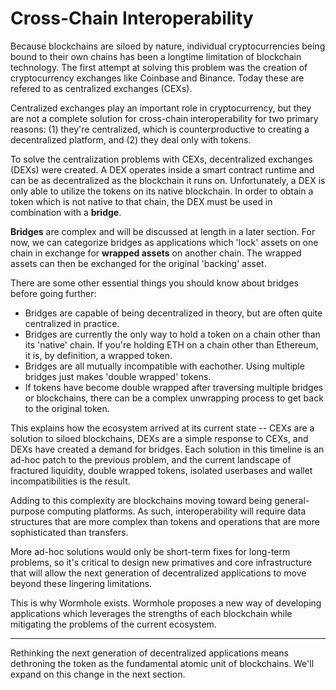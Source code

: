 # Cross-Chain Interoperability

Because blockchains are siloed by nature, individual cryptocurrencies being bound to their own chains has been a longtime limitation of blockchain technology. The first attempt at solving this problem was the creation of cryptocurrency exchanges like Coinbase and Binance. Today these are refered to as centralized exchanges (CEXs).

Centralized exchanges play an important role in cryptocurrency, but they are not a complete solution for cross-chain interoperability for two primary reasons: (1) they're centralized, which is counterproductive to creating a decentralized platform, and (2) they deal only with tokens. 

To solve the centralization problems with CEXs, decentralized exchanges (DEXs) were created. A DEX operates inside a smart contract runtime and can be as decentralized as the blockchain it runs on. Unfortunately, a DEX is only able to utilize the tokens on its native blockchain. In order to obtain a token which is not native to that chain, the DEX must be used in combination with a **bridge**.

**Bridges** are complex and will be discussed at length in a later section. For now, we can categorize bridges as applications which 'lock' assets on one chain in exchange for **wrapped assets** on another chain. The wrapped assets can then be exchanged for the original 'backing' asset.

There are some other essential things you should know about bridges before going further:

- Bridges are capable of being decentralized in theory, but are often quite centralized in practice.
- Bridges are currently the only way to hold a token on a chain other than its 'native' chain. If you're holding ETH on a chain other than Ethereum, it is, by definition, a wrapped token.
- Bridges are all mutually incompatible with eachother. Using multiple bridges just makes 'double wrapped' tokens.
- If tokens have become double wrapped after traversing multiple bridges or blockchains, there can be a complex unwrapping process to get back to the original token.

This explains how the ecosystem arrived at its current state -- CEXs are a solution to siloed blockchains, DEXs are a simple response to CEXs, and DEXs have created a demand for bridges. Each solution in this timeline is an ad-hoc patch to the previous problem, and the current landscape of fractured liquidity, double wrapped tokens, isolated userbases and wallet incompatibilities is the result.

Adding to this complexity are blockchains moving toward being general-purpose computing platforms. As such, interoperability will require data structures that are more complex than tokens and operations that are more sophisticated than transfers.

More ad-hoc solutions would only be short-term fixes for long-term problems, so it's critical to design new primatives and core infrastructure that will allow the next generation of decentralized applications to move beyond these lingering limitations.

This is why Wormhole exists. Wormhole proposes a new way of developing applications which leverages the strengths of each blockchain while mitigating the problems of the current ecosystem.

---

Rethinking the next generation of decentralized applications means dethroning the token as the fundamental atomic unit of blockchains. We'll expand on this change in the next section.
